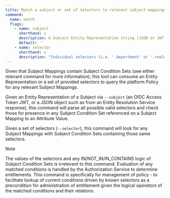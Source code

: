 ```yaml
---
title: Match a subject or set of selectors to relevant subject mappings
command:
  name: match
  flags:
    - name: subject
      shorthand: s
      description: A Subject Entity Representation string (JSON or JWT, auto-detected)
      default: ''
    - name: selector
      shorthand: x
      description: "Individual selectors (i.e. '.department' or '.realm_access.roles[]') that may be found in SubjectConditionSets"
---
```


Given that Subject Mappings contain Subject Condition Sets (see either relevant command for more information), this tool can consume an Entity Representation
or a set of provided selectors to query the platform Policy for any relevant Subject Mappings.

Given an Entity Representation of a Subject via `--subject` (an OIDC Access Token JWT, or a JSON object such as from an Entity Resolution Service response),
this command will parse all possible valid selectors and check those for presence in any Subject Condition Set referenced on a Subject Mapping to an Attribute Value.

Given a set of selectors (`--selector`), this command will look for any Subject Mappings with Subject Condition Sets containing those same selectors.

> [!NOTE]
> The values of the selectors and any IN/NOT_IN/IN_CONTAINS logic of Subject Condition Sets is irrelevant to this command. Evaluation of any matched conditions
> is handled by the Authorization Service to determine entitlements. This command is specifically for management of policy - to facilitate lookup of current
> conditions driven by known selectors as a precondition for administration of entitlement given the logical *operators* of the matched conditions and their relations.
